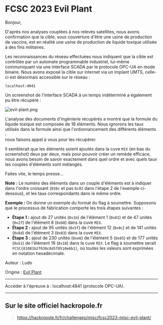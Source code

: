 # FCSC 2023 Evil Plant

Bonjour,

D'après nos analyses couplées à nos relevés satellites, nous avons confirmation que la cible, 
sous couverture d'être une usine de production de vaccins, est en réalité une usine de production
 de liquide toxique utilisée à des fins militaires.

Les reconnaissances du réseau effectuées nous indiquent que la cible est contrôlée par un automate 
programmable industriel, lui-même communiquant via une interface SCADA par le protocole OPC-UA en 
mode binaire. Nous avons exposé la cible sur internet via un implant UMTS, celle-ci est désormais 
accessible sur le réseau :

```localhost:4841```

Un screenshot de l'interface SCADA à un temps indéterminé a également pu être récupéré :

![evil-plant.png](evil-plant.png)


L'analyse des documents d'ingénierie récupérés a montré que la formule du liquide toxique est composée de 16 éléments. 
Nous ignorons les taux utilisés dans la formule ainsi que l'ordonnancement des différents éléments :  
nous faisons appel à vous pour les récupérer.

Il semblerait que les éléments soient ajoutés dans la cuve ```MIX``` (en bas du screenshot) deux par deux, 
mais pour pouvoir créer un remède efficace, nous avons besoin de savoir exactement dans quel ordre et avec
 quels taux les couples d'éléments sont mélangés.

Faites vite, le temps presse…

**Note :** Le numéro des éléments dans un couple d'éléments est à indiquer dans l'ordre croissant 
(```030c``` et pas ```0c03``` dans l'étape 2 de l'exemple ci-dessous), et les taux correspondants dans le même ordre.

**Exemple :** On donne un exemple du format du flag à soumettre. Supposons que le processus de fabrication comporte les trois étapes suivantes :

- **Étape 1 :** ajout de 27 unités (```0x1b```) de l'élément 1 (```0x01```) et de 47 unités (```0x2f```) de l'élément 8 (```0x08```) dans la cuve ```MIX```.
- **Étape 2 :** ajout de 95 unités (```0x5f```) de l'élément 12 (```0x0c```) et de 141 unités (```0x8d```) de l'élément 3 (```0x03```) dans la cuve ```MIX```.
- **Étape 3 :** ajout de 230 unités (```0xe6```) de l'élément 5 (```0x05```) et de 177 unités (```0xb1```) de l'élément 16 (```0x10```) dans la cuve ```MIX```.
Le flag à soumettre serait ```FCSC{01081b2f030c8d5f0510e6b1}```, où toutes les valeurs sont exprimées en notation hexadécimale.




Auteur : Ludo

Origine : [Evil Plant](https://hackropole.fr/fr/challenges/misc/fcsc2023-misc-evil-plant/)

-----------

Accéder à l'épreuve à : localhost:4841 (protocole OPC-UA).

-----------


## Sur le site officiel hackropole.fr
> https://hackropole.fr/fr/challenges/misc/fcsc2023-misc-evil-plant/